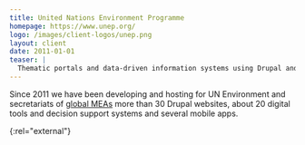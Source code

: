 ```yaml
---
title: United Nations Environment Programme
homepage: https://www.unep.org/
logo: /images/client-logos/unep.png
layout: client
date: 2011-01-01
teaser: |
  Thematic portals and data-driven information systems using Drupal and Django
---
```


Since 2011 we have been developing and hosting for UN Environment and secretariats of [global MEAs][meas] more than 30 Drupal websites, about 20 digital tools and decision support systems and several mobile apps.


[meas]: https://www.unep.org/about-un-environment/why-does-un-environment-matter/secretariats-and-conventions
{:rel="external"}
